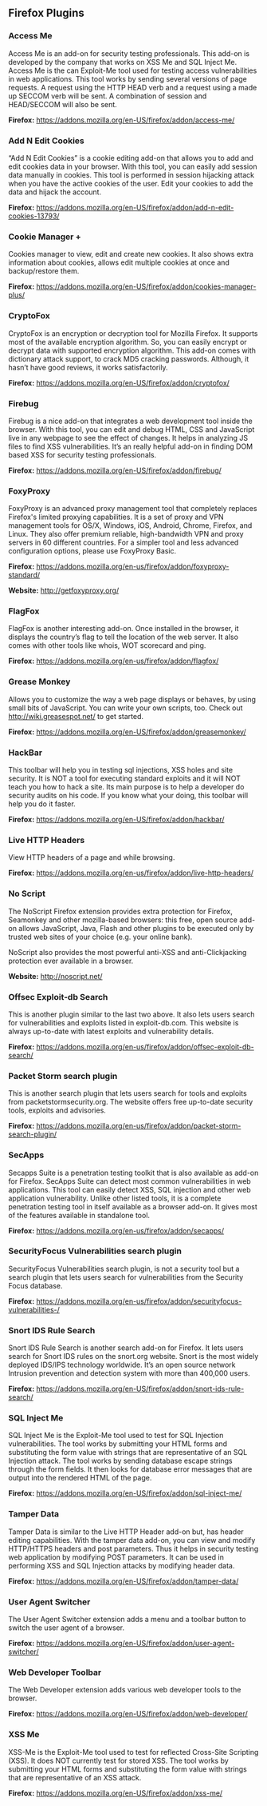 ## Firefox Plugins

### Access Me

Access Me is an add-on for security testing professionals. This add-on is developed by the company that works on XSS Me and SQL Inject Me. Access Me is the can Exploit-Me tool used for testing access vulnerabilities in web applications. This tool works by sending several versions of page requests. A request using the HTTP HEAD verb and a request using a made up SECCOM verb will be sent. A combination of session and HEAD/SECCOM will also be sent.

**Firefox:** https://addons.mozilla.org/en-US/firefox/addon/access-me/

### Add N Edit Cookies

“Add N Edit Cookies” is a cookie editing add-on that allows you to add and edit cookies data in your browser. With this tool, you can easily add session data manually in cookies. This tool is performed in session hijacking attack when you have the active cookies of the user. Edit your cookies to add the data and hijack the account.

**Firefox:** https://addons.mozilla.org/en-US/firefox/addon/add-n-edit-cookies-13793/

### Cookie Manager +

Cookies manager to view, edit and create new cookies. It also shows extra information about cookies, allows edit multiple cookies at once and backup/restore them.

**Firefox:** https://addons.mozilla.org/en-US/firefox/addon/cookies-manager-plus/

### CryptoFox
CryptoFox is an encryption or decryption tool for Mozilla Firefox. It supports most of the available encryption algorithm. So, you can easily encrypt or decrypt data with supported encryption algorithm. This add-on comes with dictionary attack support, to crack MD5 cracking passwords. Although, it hasn’t have good reviews, it works satisfactorily.

**Firefox:** https://addons.mozilla.org/en-US/firefox/addon/cryptofox/

### Firebug

Firebug is a nice add-on that integrates a web development tool inside the browser. With this tool, you can edit and debug HTML, CSS and JavaScript live in any webpage to see the effect of changes. It helps in analyzing JS files to find XSS vulnerabilities. It’s an really helpful add-on in finding DOM based XSS for security testing professionals.

**Firefox:** https://addons.mozilla.org/en-US/firefox/addon/firebug/

### FoxyProxy

FoxyProxy is an advanced proxy management tool that completely replaces Firefox's limited proxying capabilities. It is a set of proxy and VPN management tools for OS/X, Windows, iOS, Android, Chrome, Firefox, and Linux. They also offer premium reliable, high-bandwidth VPN and proxy servers in 60 different countries.  For a simpler tool and less advanced configuration options, please use FoxyProxy Basic.

**Firefox:** https://addons.mozilla.org/en-us/firefox/addon/foxyproxy-standard/

**Website:** http://getfoxyproxy.org/

### FlagFox

FlagFox is another interesting add-on. Once installed in the browser, it displays the country’s flag to tell the location of the web server. It also comes with other tools like whois, WOT scorecard and ping.

**Firefox:** https://addons.mozilla.org/en-us/firefox/addon/flagfox/

### Grease Monkey

Allows you to customize the way a web page displays or behaves, by using small bits of JavaScript.
You can write your own scripts, too. Check out http://wiki.greasespot.net/ to get started.

**Firefox:** https://addons.mozilla.org/en-US/firefox/addon/greasemonkey/

### HackBar

This toolbar will help you in testing sql injections, XSS holes and site security. It is NOT a tool for executing standard exploits and it will NOT teach you how to hack a site. Its main purpose is to help a developer do security audits on his code. If you know what your doing, this toolbar will help you do it faster.

**Firefox:** https://addons.mozilla.org/en-US/firefox/addon/hackbar/

### Live HTTP Headers

View HTTP headers of a page and while browsing.

**Firefox:** https://addons.mozilla.org/en-us/firefox/addon/live-http-headers/

### No Script

The NoScript Firefox extension provides extra protection for Firefox, Seamonkey and other mozilla-based browsers: this free, open source add-on allows JavaScript, Java, Flash and other plugins to be executed only by trusted web sites of your choice (e.g. your online bank).

NoScript also provides the most powerful anti-XSS and anti-Clickjacking protection ever available in a browser.

**Website:** http://noscript.net/

### Offsec Exploit-db Search

This is another plugin similar to the last two above. It also lets users search for vulnerabilities and exploits listed in exploit-db.com. This website is always up-to-date with latest exploits and vulnerability details.

**Firefox:** https://addons.mozilla.org/en-us/firefox/addon/offsec-exploit-db-search/

### Packet Storm search plugin

This is another search plugin that lets users search for tools and exploits from packetstormsecurity.org. The website offers free up-to-date security tools, exploits and advisories.

**Firefox:** https://addons.mozilla.org/en-us/firefox/addon/packet-storm-search-plugin/

### SecApps

Secapps Suite is a penetration testing toolkit that is also available as add-on for Firefox. SecApps Suite can detect most common vulnerabilities in web applications. This tool can easily detect XSS, SQL injection and other web application vulnerability. Unlike other listed tools, it is a complete penetration testing tool in itself available as a browser add-on. It gives most of the features available in standalone tool.

**Firefox:** https://addons.mozilla.org/en-us/firefox/addon/secapps/

### SecurityFocus Vulnerabilities search plugin

SecurityFocus Vulnerabilities search plugin, is not a security tool but a search plugin that lets users search for vulnerabilities from the Security Focus database.

**Firefox:** https://addons.mozilla.org/en-us/firefox/addon/securityfocus-vulnerabilities-/

### Snort IDS Rule Search

Snort IDS Rule Search is another search add-on for Firefox. It lets users search for Snort IDS rules on the snort.org website. Snort is the most widely deployed IDS/IPS technology worldwide. It’s an open source network Intrusion prevention and detection system with more than 400,000 users.

**Firefox:** https://addons.mozilla.org/en-US/firefox/addon/snort-ids-rule-search/

### SQL Inject Me

SQL Inject Me is the Exploit-Me tool used to test for SQL Injection vulnerabilities.  The tool works by submitting your HTML forms and substituting the form value with strings that are representative of an SQL Injection attack.
The tool works by sending database escape strings through the form fields. It then looks for database error messages that are output into the rendered HTML of the page.

**Firefox:** https://addons.mozilla.org/en-US/firefox/addon/sql-inject-me/

### Tamper Data

Tamper Data is similar to the Live HTTP Header add-on but, has header editing capabilities. With the tamper data add-on, you can view and modify HTTP/HTTPS headers and post parameters. Thus it helps in security testing web application by modifying POST parameters. It can be used in performing XSS and SQL Injection attacks by modifying header data.

**Firefox:** https://addons.mozilla.org/en-US/firefox/addon/tamper-data/

### User Agent Switcher

The User Agent Switcher extension adds a menu and a toolbar button to switch the user agent of a browser.

**Firefox:** https://addons.mozilla.org/en-US/firefox/addon/user-agent-switcher/

### Web Developer Toolbar

The Web Developer extension adds various web developer tools to the browser.

**Firefox:** https://addons.mozilla.org/en-US/firefox/addon/web-developer/

### XSS Me

XSS-Me is the Exploit-Me tool used to test for reflected Cross-Site Scripting (XSS). It does NOT currently test for stored XSS. The tool works by submitting your HTML forms and substituting the form value with strings that are representative of an XSS attack.

**Firefox:** https://addons.mozilla.org/en-US/firefox/addon/xss-me/
